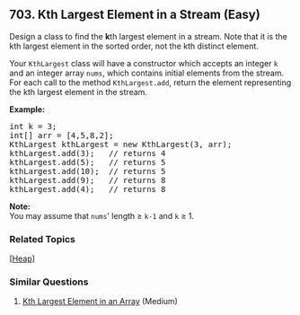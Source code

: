 <!--|This file generated by command(leetcode description); DO NOT EDIT.    |-->
<!--+----------------------------------------------------------------------+-->
<!--|@author    Openset <openset.wang@gmail.com>                           |-->
<!--|@link      https://github.com/openset                                 |-->
<!--|@home      https://github.com/openset/leetcode                        |-->
<!--+----------------------------------------------------------------------+-->

## 703. Kth Largest Element in a Stream (Easy)

<p>Design a class to find&nbsp;the <strong>k</strong>th largest element in a stream. Note that it is the kth largest element in the sorted order, not the kth distinct element.</p>

<p>Your&nbsp;<code>KthLargest</code>&nbsp;class will have a constructor which accepts an integer <code>k</code> and an integer array <code>nums</code>, which contains initial elements from&nbsp;the stream. For each call to the method <code>KthLargest.add</code>, return the element representing the kth largest element in the stream.</p>

<p><strong>Example:</strong></p>

<pre>
int k = 3;
int[] arr = [4,5,8,2];
KthLargest kthLargest = new KthLargest(3, arr);
kthLargest.add(3);&nbsp; &nbsp;// returns 4
kthLargest.add(5);&nbsp; &nbsp;// returns 5
kthLargest.add(10);&nbsp; // returns 5
kthLargest.add(9);&nbsp; &nbsp;// returns 8
kthLargest.add(4);&nbsp; &nbsp;// returns 8
</pre>

<p><strong>Note: </strong><br />
You may assume that&nbsp;<code>nums</code>&#39; length&nbsp;&ge;&nbsp;<code>k-1</code>&nbsp;and <code>k</code> &ge;&nbsp;1.</p>


### Related Topics
[[Heap](https://github.com/openset/leetcode/tree/master/tag/heap/README.md)]

### Similar Questions
  1. [Kth Largest Element in an Array](https://github.com/openset/leetcode/tree/master/problems/kth-largest-element-in-an-array) (Medium)
